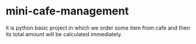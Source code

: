 # mini-cafe-management
it is python basic project in which we order some item from cafe and then its total amount will be calculated immediately. 

